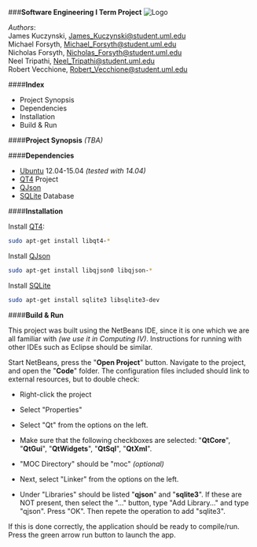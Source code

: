 ###**Software Engineering I Term Project**
![Logo](https://github.com/DeepBlue14/Software_Engineer_91.411_2/blob/master/2_DataAggregator/Code/se_logo.png)


*Authors*:  
James Kuczynski, James_Kuczynski@student.uml.edu  
Michael Forsyth, Michael_Forsyth@student.uml.edu  
Nicholas Forsyth, Nicholas_Forsyth@student.uml.edu  
Neel Tripathi, Neel_Tripathi@student.uml.edu  
Robert Vecchione, Robert_Vecchione@student.uml.edu  


####**Index**
- Project Synopsis
- Dependencies
- Installation
- Build & Run





####**Project Synopsis**
*(TBA)*


####**Dependencies**
- [Ubuntu][2] 12.04-15.04 *(tested with 14.04)*
- [QT4][1] Project
- [QJson][4]
- [SQLite][3] Database



####**Installation**


Install [QT4][1]:
```bash
sudo apt-get install libqt4-*
```


Install [QJson][4]
```bash
sudo apt-get install libqjson0 libqjson-*
```


Install [SQLite][3]
```bash
sudo apt-get install sqlite3 libsqlite3-dev
```



####**Build & Run**


This project was built using the NetBeans IDE, since it is one which we are all familiar with *(we use it in Computing IV)*.  Instructions for running with other IDEs such as Eclipse should be similar.  

Start NetBeans, press the "**Open Project**" button.  Navigate to the project, and open the "**Code**" folder.  The configuration files included should link to external resources, but to double check:
- Right-click the project
- Select "Properties"
- Select "Qt" from the options on the left.
- Make sure that the following checkboxes are selected: "**QtCore**", "**QtGui**", "**QtWidgets**", "**QtSql**", "**QtXml**".
- "MOC Directory" should be "moc" *(optional)*

- Next, select "Linker" from the options on the left.
- Under "Libraries" should be listed "**qjson**" and "**sqlite3**".  If these are NOT present, then select the "..." button, type "Add Library..." and type "qjson".  Press "OK".  Then repete the operation to add "sqlite3".

If this is done correctly, the application should be ready to compile/run.  Press the green arrow run button to launch the app.





<!--links-->

[1]: http://qt-project.org/
[2]: http://www.ubuntu.com/
[3]: https://sqlite.org/
[4]: http://qjson.sourceforge.net/

